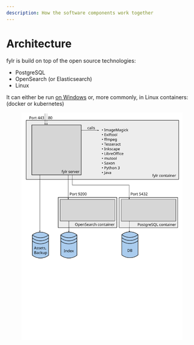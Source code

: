 ```yaml
---
description: How the software components work together
---
```


# Architecture

fylr is build on top of the open source technologies:

* PostgreSQL
* OpenSearch (or Elasticsearch)
* Linux

It can either be run [on Windows](installation/windows.md) or, more commonly, in Linux containers: (docker or kubernetes)

<figure><img src="../.gitbook/assets/fylr-arch.svg" alt=""><figcaption></figcaption></figure>
